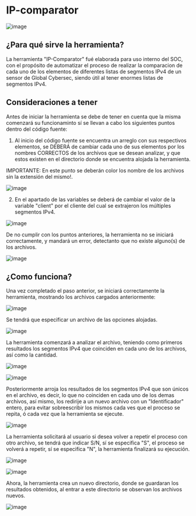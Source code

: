 # IP-comparator

![image](https://user-images.githubusercontent.com/114626248/233187728-80c35b49-6224-4b31-987d-57a6f66dff01.png)

## ¿Para qué sirve la herramienta?
La herramienta "IP-Comparator" fué elaborada para uso interno del SOC, con el propósito de automatizar el proceso de realizar la comparacion de cada uno de los elementos de diferentes listas de segmentos IPv4 de un sensor de Global Cybersec, siendo útil al tener enormes listas de segmentos IPv4.

## Consideraciones a tener
Antes de iniciar la herramienta se debe de tener en cuenta que la misma comenzará su funcionaminto sí se llevan a cabo los siguientes puntos dentro del código fuente:

1. Al inicio del código fuente se encuentra un arreglo con sus respectivos elementos, se DEBERÁ de cambiar cada uno de sus elementos por los nombres CORRECTOS de los archivos que se desean analizar, y que estos existen en el directorio donde se encuentra alojada la herramienta.

IMPORTANTE: En este punto se deberán color los nombre de los archivos sin la extensión del mismo!.

![image](https://user-images.githubusercontent.com/114626248/233439723-63b93ee0-1cbb-4012-a241-279702e90762.png)

2. En el apartado de las variables se deberá de cambiar el valor de la variable "client" por el cliente del cual se extrajeron los múltiples segmentos IPv4.

![image](https://user-images.githubusercontent.com/114626248/233439820-b4402133-35f6-4b46-890c-4ab63cba0d4a.png)


De no cumplir con los puntos anteriores, la herramienta no se iniciará correctamente, y mandará un error, detectanto que no existe alguno(s) de los archivos.

![image](https://user-images.githubusercontent.com/114626248/233196698-a2958601-df93-4726-8bf7-78347b95ac76.png)

## ¿Como funciona?
Una vez completado el paso anterior, se iniciará correctamente la herramienta, mostrando los archivos cargados anteriormente:

![image](https://user-images.githubusercontent.com/114626248/233440248-a4da3679-319b-4e85-8700-b90a9ab238ad.png)

Se tendrá que especificar un archivo de las opciones alojadas.

![image](https://user-images.githubusercontent.com/114626248/233440400-0cd26274-9d9f-4d4c-a3bf-d326ab2f15db.png)

La herramienta comenzará a analizar el archivo, teniendo como primeros resultados los segmentos IPv4 que coinciden en cada uno de los archivos, así como la cantidad.

![image](https://user-images.githubusercontent.com/114626248/233443681-f20afcda-67c9-4c90-bd95-d39911ff12b2.png)

![image](https://user-images.githubusercontent.com/114626248/233443874-4d897847-f23a-43de-b7d5-301bc9d26c97.png)


Posteriormente arroja los resultados de los segmentos IPv4 que son únicos en el archivo, es decir, lo que no coinciden en cada uno de los demas archivos, así mismo, los redirije a un nuevo archivo con un "Identificador" entero, para evitar sobreescribir los mismos cada ves que el proceso se repita, ó cada vez que la herramienta se ejecute.

![image](https://user-images.githubusercontent.com/114626248/233445262-3314a134-6a00-40be-80ea-c6fe5c1921be.png)


La herramienta solicitará al usuario si desea volver a repetir el proceso con otro archivo, se tendrá que indicar S/N, sí se especifica "S", el proceso se volverá a repetir, sí se especifica "N", la herramienta finalizará su ejecución.

![image](https://user-images.githubusercontent.com/114626248/233238469-b6bb23ba-da7d-490d-b45d-9af5a10937c6.png)

![image](https://user-images.githubusercontent.com/114626248/233238523-d41b6328-ce62-4db7-8fcf-4bd21623484b.png)

Ahora, la herramienta crea un nuevo directorio, donde se guardaran los resultados obtenidos, al entrar a este directorio se observan los archivos nuevos.

![image](https://user-images.githubusercontent.com/114626248/233444468-54535a2d-aec3-430c-acf1-9724e43c34d3.png)









 
